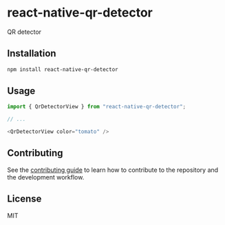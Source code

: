 # react-native-qr-detector

QR detector

## Installation

```sh
npm install react-native-qr-detector
```

## Usage

```js
import { QrDetectorView } from "react-native-qr-detector";

// ...

<QrDetectorView color="tomato" />
```

## Contributing

See the [contributing guide](CONTRIBUTING.md) to learn how to contribute to the repository and the development workflow.

## License

MIT
